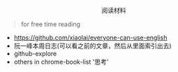 <center>阅读材料</center>

> for free time reading

+ https://github.com/xiaolai/everyone-can-use-english
+ 阮一峰本周日志(可以看之前的文章，然后从里面索引出去)
+ github-explore
+ others in chrome-book-list '思考'